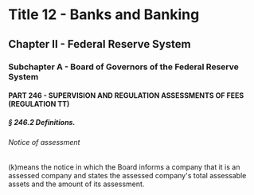 
# Title 12 - Banks and Banking
## Chapter II - Federal Reserve System
### Subchapter A - Board of Governors of the Federal Reserve System
#### PART 246 - SUPERVISION AND REGULATION ASSESSMENTS OF FEES (REGULATION TT)
##### § 246.2 Definitions.
###### Notice of assessment

(k)means the notice in which the Board informs a company that it is an assessed company and states the assessed company's total assessable assets and the amount of its assessment.
